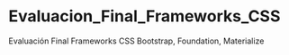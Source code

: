 # Evaluacion_Final_Frameworks_CSS
Evaluación Final Frameworks CSS Bootstrap, Foundation, Materialize
